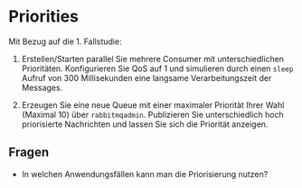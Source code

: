 # Priorities

Mit Bezug auf die 1. Fallstudie:

1. Erstellen/Starten parallel Sie mehrere Consumer mit unterschiedlichen Prioritäten. Konfigurieren Sie QoS auf 1 und simulieren durch einen `sleep` Aufruf von 300 Millisekunden eine langsame Verarbeitungszeit der Messages.

2. Erzeugen Sie eine neue Queue mit einer maximaler Priorität Ihrer Wahl (Maximal 10) über `rabbitmqadmin`. Publizieren Sie unterschiedlich hoch priorisierte Nachrichten und lassen Sie sich die Priorität anzeigen.

## Fragen
- In welchen Anwendungsfällen kann man die Priorisierung nutzen?
